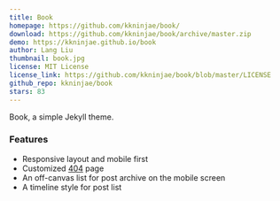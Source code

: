 ```yaml
---
title: Book
homepage: https://github.com/kkninjae/book/
download: https://github.com/kkninjae/book/archive/master.zip
demo: https://kkninjae.github.io/book
author: Lang Liu
thumbnail: book.jpg
license: MIT License
license_link: https://github.com/kkninjae/book/blob/master/LICENSE
github_repo: kkninjae/book
stars: 83
---
```


Book, a simple Jekyll theme.

### Features

* Responsive layout and mobile first
* Customized [404](http://kkninjae.github.io/book/hehe) page
* An off-canvas list for post archive on the mobile screen
* A timeline style for post list
